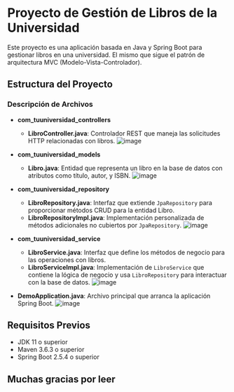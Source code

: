 # Proyecto de Gestión de Libros de la Universidad

Este proyecto es una aplicación basada en Java y Spring Boot para gestionar libros en una universidad. El mismo que sigue el patrón de arquitectura MVC (Modelo-Vista-Controlador).

## Estructura del Proyecto


### Descripción de Archivos

- **com_tuuniversidad_controllers**
  - **LibroController.java**: Controlador REST que maneja las solicitudes HTTP relacionadas con libros.
  ![image](https://github.com/Wellington-Granados/Deber-Web-API-de-Libro/assets/170190822/dc4c4d86-11f6-4d73-b60d-fe503312e185)

- **com_tuuniversidad_models**
  - **Libro.java**: Entidad que representa un libro en la base de datos con atributos como título, autor, y ISBN.
  ![image](https://github.com/Wellington-Granados/Deber-Web-API-de-Libro/assets/170190822/6f9af029-4d4f-43d1-9584-23c9bceef7dd)

- **com_tuuniversidad_repository**
  - **LibroRepository.java**: Interfaz que extiende `JpaRepository` para proporcionar métodos CRUD para la entidad Libro.
  - **LibroRepositoryImpl.java**: Implementación personalizada de métodos adicionales no cubiertos por `JpaRepository`.
  ![image](https://github.com/Wellington-Granados/Deber-Web-API-de-Libro/assets/170190822/b3c32d25-8325-445d-98cc-359429a9b7c8)

- **com_tuuniversidad_service**
  - **LibroService.java**: Interfaz que define los métodos de negocio para las operaciones con libros.
  - **LibroServiceImpl.java**: Implementación de `LibroService` que contiene la lógica de negocio y usa `LibroRepository` para interactuar con la base de datos.
  ![image](https://github.com/Wellington-Granados/Deber-Web-API-de-Libro/assets/170190822/4517dd63-1e75-4157-8e53-af4abf4c9a46)

- **DemoApplication.java**: Archivo principal que arranca la aplicación Spring Boot.
![image](https://github.com/Wellington-Granados/Deber-Web-API-de-Libro/assets/170190822/11f59a11-04f4-48bf-95eb-4e39faa7621f)

## Requisitos Previos

- JDK 11 o superior
- Maven 3.6.3 o superior
- Spring Boot 2.5.4 o superior

## Muchas gracias por leer
